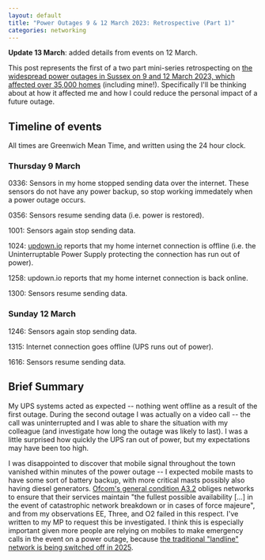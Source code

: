 ```yaml
---
layout: default
title: "Power Outages 9 & 12 March 2023: Retrospective (Part 1)"
categories: networking
---
```


**Update 13 March**: added details from events on 12 March.

This post represents the first of a two part mini-series retrospecting on [the widespread power outages in Sussex on 9 and 12 March 2023, which affected over 35,000 homes](https://www.bbc.co.uk/news/uk-england-sussex-64933050) (including mine!).
Specifically I'll be thinking about at how it affected me and how I could reduce the personal impact of a future outage.

## Timeline of events

All times are Greenwich Mean Time, and written using the 24 hour clock.

### Thursday 9 March

0336: Sensors in my home stopped sending data over the internet. These sensors do not have any power backup, so stop working immedately when a power outage occurs.

0356: Sensors resume sending data (i.e. power is restored).

1001: Sensors again stop sending data.

1024: [updown.io](https://updown.io/r/AeUB9) reports that my home internet connection is offline (i.e. the Uninterruptable Power Supply protecting the connection has run out of power).

1258: updown.io reports that my home internet connection is back online.

1300: Sensors resume sending data.

### Sunday 12 March

1246: Sensors again stop sending data.

1315: Internet connection goes offline (UPS runs out of power).

1616: Sensors resume sending data.

## Brief Summary

My UPS systems acted as expected -- nothing went offline as a result of the first outage.
During the second outage I was actually on a video call -- the call was uninterrupted and I was able to share the situation with my colleague (and investigate how long the outage was likely to last).
I was a little surprised how quickly the UPS ran out of power, but my expectations may have been too high.

I was disappointed to discover that mobile signal throughout the town vanished within minutes of the power outage -- I expected mobile masts to have some sort of battery backup, with more critical masts possibly also having diesel generators.
[Ofcom's general condition A3.2](https://www.ofcom.org.uk/__data/assets/pdf_file/0030/238962/unofficial-consolidated-general-conditions-dec-2022.pdf) obliges networks to ensure that their services maintain "the fullest possible availability [...] in the event of catastrophic network breakdown or in cases of force majeure", and from my observations EE, Three, and O2 failed in this respect.
I've written to my MP to request this be investigated.
I think this is especially important given more people are relying on mobiles to make emergency calls in the event on a power outage, because [the traditional "landline" network is being switched off in 2025](https://business.bt.com/why-choose-bt/insights/digital-transformation/uk-pstn-switch-off/).
